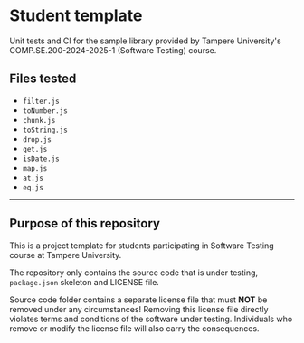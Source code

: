 # Student template

Unit tests and CI for the sample library provided by Tampere University's
COMP.SE.200-2024-2025-1 (Software Testing) course.

## Files tested

- `filter.js`
- `toNumber.js`
- `chunk.js`
- `toString.js`
- `drop.js`
- `get.js`
- `isDate.js`
- `map.js`
- `at.js`
- `eq.js`

---

## Purpose of this repository

This is a project template for students participating in Software Testing course
at Tampere University.

The repository only contains the source code that is under testing, `package.json` skeleton
and LICENSE file.

Source code folder contains a separate license file that must **NOT** be removed under any circumstances!
Removing this license file directly violates terms and conditions of the software under testing.
Individuals who remove or modify the license file will also carry the consequences.
